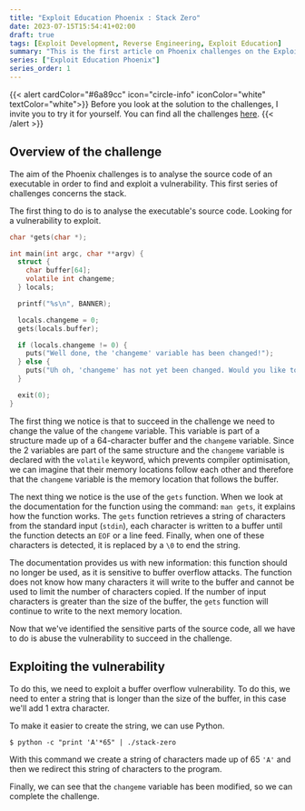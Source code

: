 ```yaml
---
title: "Exploit Education Phoenix : Stack Zero"
date: 2023-07-15T15:54:41+02:00
draft: true
tags: [Exploit Development, Reverse Engineering, Exploit Education]
summary: "This is the first article on Phoenix challenges on the Exploit Education website. In this article we are going to solve the Stack-Zero challenge."
series: ["Exploit Education Phoenix"]
series_order: 1
---
```


{{< alert cardColor="#6a89cc" icon="circle-info" iconColor="white" textColor="white">}}
Before you look at the solution to the challenges, I invite you to try it for yourself. You can find all the challenges [here](https://exploit.education/phoenix/).
{{< /alert >}}

## Overview of the challenge

The aim of the Phoenix challenges is to analyse the source code of an executable in order to find and exploit a vulnerability. This first series of challenges concerns the stack. 

The first thing to do is to analyse the executable's source code. Looking for a vulnerability to exploit.

```c
char *gets(char *);

int main(int argc, char **argv) {
  struct {
    char buffer[64];
    volatile int changeme;
  } locals;

  printf("%s\n", BANNER);

  locals.changeme = 0;
  gets(locals.buffer);

  if (locals.changeme != 0) {
    puts("Well done, the 'changeme' variable has been changed!");
  } else {
    puts("Uh oh, 'changeme' has not yet been changed. Would you like to try again?");
  }

  exit(0);
}
```

The first thing we notice is that to succeed in the challenge we need to change the value of the `changeme` variable. This variable is part of a structure made up of a 64-character buffer and the `changeme` variable. Since the 2 variables are part of the same structure and the `changeme` variable is declared with the `volatile` keyword, which prevents compiler optimisation, we can imagine that their memory locations follow each other and therefore that the `changeme` variable is the memory location that follows the buffer.

The next thing we notice is the use of the `gets` function. When we look at the documentation for the function using the command: `man gets`, it explains how the function works. The `gets` function retrieves a string of characters from the standard input (`stdin`), each character is written to a buffer until the function detects an `EOF` or a line feed. Finally, when one of these characters is detected, it is replaced by a `\0` to end the string.

The documentation provides us with new information: this function should no longer be used, as it is sensitive to buffer overflow attacks. The function does not know how many characters it will write to the buffer and cannot be used to limit the number of characters copied. If the number of input characters is greater than the size of the buffer, the `gets` function will continue to write to the next memory location.

Now that we've identified the sensitive parts of the source code, all we have to do is abuse the vulnerability to succeed in the challenge.

## Exploiting the vulnerability

To do this, we need to exploit a buffer overflow vulnerability. To do this, we need to enter a string that is longer than the size of the buffer, in this case we'll add 1 extra character.

To make it easier to create the string, we can use Python.

```console
$ python -c "print 'A'*65" | ./stack-zero
```

With this command we create a string of characters made up of 65 `'A'` and then we redirect this string of characters to the program.

Finally, we can see that the `changeme` variable has been modified, so we can complete the challenge.